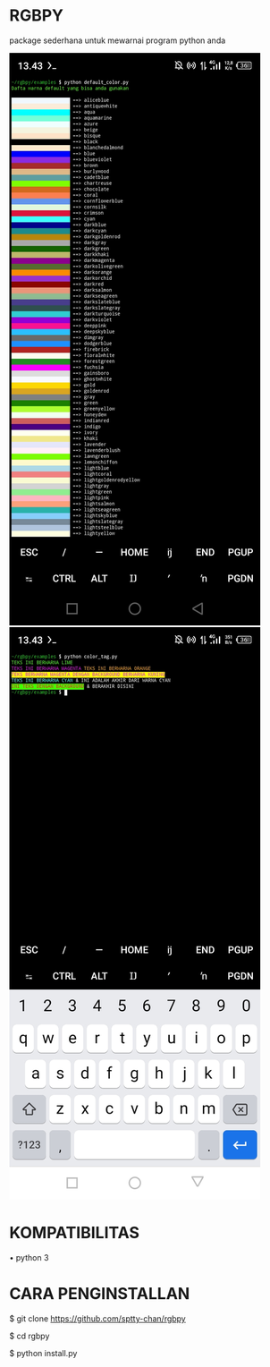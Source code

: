# RGBPY
package sederhana untuk mewarnai program python anda

<img src="src/foto1.jpg">
<img src="src/foto2.jpg">

# KOMPATIBILITAS
• python 3

# CARA PENGINSTALLAN
$ git clone https://github.com/sptty-chan/rgbpy

$ cd rgbpy

$ python install.py
